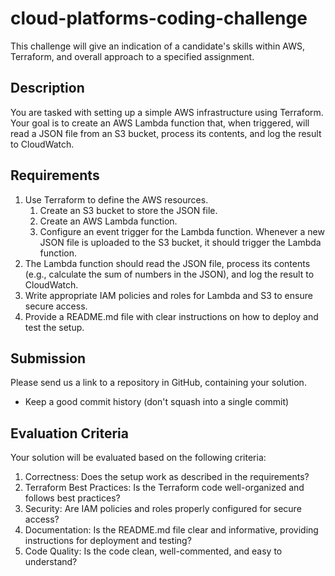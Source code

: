 # cloud-platforms-coding-challenge
This challenge will give an indication of a candidate's skills within AWS, Terraform, and overall approach to a specified assignment.

## Description

You are tasked with setting up a simple AWS infrastructure using Terraform. Your goal is to create an AWS Lambda function that, when triggered, will read a JSON file from an S3 bucket, process its contents, and log the result to CloudWatch.

## Requirements

1. Use Terraform to define the AWS resources.
    1. Create an S3 bucket to store the JSON file.
    2. Create an AWS Lambda function.
    3. Configure an event trigger for the Lambda function. Whenever a new JSON file is uploaded to the S3 bucket, it should trigger the Lambda function.
3. The Lambda function should read the JSON file, process its contents (e.g., calculate the sum of numbers in the JSON), and log the result to CloudWatch.
4. Write appropriate IAM policies and roles for Lambda and S3 to ensure secure access.
5. Provide a README.md file with clear instructions on how to deploy and test the setup.

## Submission
Please send us a link to a repository in GitHub, containing your solution.
- Keep a good commit history (don't squash into a single commit) 

## Evaluation Criteria

Your solution will be evaluated based on the following criteria:

1. Correctness: Does the setup work as described in the requirements?
2. Terraform Best Practices: Is the Terraform code well-organized and follows best practices?
3. Security: Are IAM policies and roles properly configured for secure access?
4. Documentation: Is the README.md file clear and informative, providing instructions for deployment and testing?
5. Code Quality: Is the code clean, well-commented, and easy to understand?
